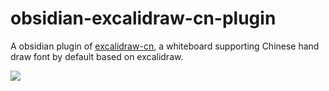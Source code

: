 # obsidian-excalidraw-cn-plugin
A obsidian plugin of [excalidraw-cn](https://github.com/korbinzhao/excalidraw-cn), a whiteboard supporting Chinese hand draw font by default based on excalidraw.

![](https://img.alicdn.com/imgextra/i1/O1CN01INRlor1LQhMfkh4jx_!!6000000001294-0-tps-5100-2816.jpg)

